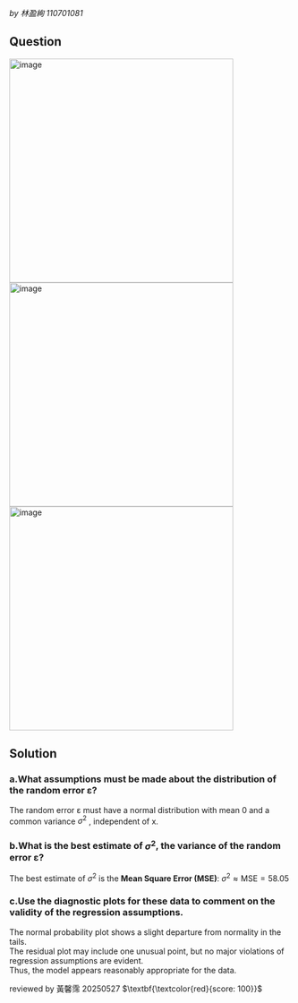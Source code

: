 *by 林盈絢 110701081*

## Question
<img width="400" alt="image" src="https://github.com/user-attachments/assets/60b63bf5-e2c8-4359-bb56-8540291393ed" /><br>
<img width="400" alt="image" src="https://github.com/user-attachments/assets/3e0be48a-0155-40f9-a1be-9fee2cc4cd9e" /><br>
<img width="400" alt="image" src="https://github.com/user-attachments/assets/57f94b8c-3588-4e0d-89f9-47c345f9f04a" />


## Solution
### a.What assumptions must be made about the distribution of the random error ε?
The random error ε must have a normal distribution with mean 0 and a common variance $\sigma^2$ , independent of x.  

### b.What is the best estimate of $\sigma^2$, the variance of the random error ε?
The best estimate of $\sigma^2$ is the **Mean Square Error (MSE)**: $\sigma^2 \approx \text{MSE} = 58.05$

### c.Use the diagnostic plots for these data to comment on the validity of the regression assumptions.
The normal probability plot shows a slight departure from normality in the tails.  
The residual plot may include one unusual point, but no major violations of regression assumptions are evident.  
Thus, the model appears reasonably appropriate for the data.

reviewed by 黃馨霈 20250527 $\textbf{\textcolor{red}{score: 100}}$
